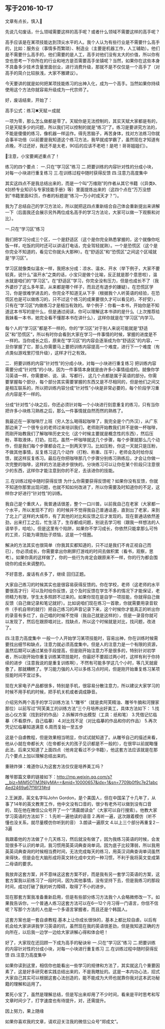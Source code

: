 写于2016-10-17
----
​文章有点长，慎入🔔

先说几句废话，什么领域需要这样的高手呢？或者什么领域不需要这样的高手呢？

高手应该是在某项技能达到顶尖水平的人。我个人认为有些行业是不需要什么高手的，比如：服务业（事情多而繁琐）、制造业（主要是机器工作，人工辅助）。他们是不需要什么高手的，他们需要的是人工，高手对他们没有太大的价值，所以你有空也思考一下你所在的行业和地方是否需要高手坐镇呢？当然，如果你在这些本身不具备多少技术含量里面创业，进行消费升级，那就不是不仅仅是一个高手了（对高手的简介比较肤浅，大家不雅建议）。

今天要讲的就是如何把某项技能练习的出神入化，成为一个高手。当然如果你持续使用这个方法你就容易升级成为一代宗师了。

好，废话结束，开始了：

高手公式：练习✖天赋＝成就

一项为零，那么怎么做都是零了。天赋你是无法控制的，其实天赋大家都是有的，只是天赋多少的问题，所以我们可以控制的就是“练习”了。练习是要讲究方法的，不能是傻傻的练习，像机器一样运作。得先苦脑子，再苦身体，找对方法练习你就会事半功倍（以前要是我知道这个练习方法，我早就成学霸了，虽然现在才知道有点晚，不过还好，我还不是太老，90后的应该不老吧！是吧！哥哥姐姐们）。

📢注意，小宝要阐述重点了！

练习的四个要点：
一.只在“学习区”练习
二.把要训练的内容针对性的分成小块，对每一小块进行重复练习
三.在训练过程中随时获得反馈
四.注意力高度集中

其实这四点不是我总结出来的，而是一个叫“万维刚”的作者从其它书籍（《异类》、《剑桥专业知识与专家技能手册》等）里面提炼出来的（这四个点在“万万没想到”书籍里面82页，作者的标题是“练习一万小时成天才？“）。

我为了总结自己的学习方法论，所以就把这四点重新结合自己体会重新提出来讲解一下（后面我还会展示另外两位成名高手的学习方法论，大家可以做一下观察和对比）。

一.只在“学习区”练习

我们把学习分成三个区，一个是舒适区（这个是你完全熟悉掌握的，这个就像你吃饭一样，吃饭的同时还可以讲话打电话，完全驾轻就熟）。一个是恐慌区（这个是你完全不知道的，看见它你就头大那种）。在“舒适区”和“恐慌区”之间这个区域就是“学习区”。

学习区就像类似温水一样，我把水分成：凉水、温水、开水（举下例子，大家不要较真，说什么“温开水”之类的话，小宝只是做个比喻，反正就是那个意思啦），温水就是咱们的“学习区”。在“舒适区”学习，你完全没有压力，但是也成长不了（我外婆炒了这么多年菜，从来都是哪个样子，而且还有退步的嫌疑）。在恐慌区学习，你是很难学进去的，你完全不知道无从下手（根据我个人听英语的经验，在恐慌区也是可以做练习的，只不过这个练习的成果要很久才可以看见的，不好受），只有在“学习区”内做练习才是相当有效的。举个例子：你看一本书，开始你是不知道这本书写的是什么，但是通过阅读，你可以理解这本书讲的是什么（上次推荐给我妹看一本书，她完全看不懂那本书在讲什么），这样你就是在“学习区”内学习。

每个人的“学习区”都是不一样的，你的“学习区”对于别人来说可能就是“舒适区“和”恐慌区“，所以有时你会看到大家在学习一件事情的时候，掌握的进度是不一样的。当你成长之后，原来在“学习区”的内容会逐渐成为你“舒适区”的内容，一旦你掌握了它，那么你需要马上要把训练内容提高一个难度，进行下一个难度（有点类似游戏里打怪升级），这样才行之有效。

二．把要训练的内容”针对性”的分成小块，对每一小块进行重复练习
把训练内容需要分成“针对性”的小块，因为一件事情本身就是由许多小事情组成的。就像你学习英语一样，你需要听、说、读、写都行，
这几个点都是属于英语的部分。你需要掌握每个部分，每个部分其实需要掌握的东西又是不尽相同的，但是他们之间又是相互联系的，所以把训练内容分成“针对性”小块是非常必要的，每个阶段学习重点内容是不一样的。

分成“针对性”小块之后，你还必须针对每一个小块进行刻意重复的练习，只有当你把许多小块练习熟练之后，那么一件事情就自然而然的熟练了。

我最近在一家咖啡厅上班（穷人怎么喝得起咖啡了，我完全是个门外汉），从广东那边来了一个很专业的老师过来培训我们，老师刚开始教我们并不是做一杯咖啡，而刚开始教我们了解咖啡历史文化（这个时候主要就是概念性的东西），然后压粉，萃取液体，打奶，拉花。虽然一杯咖啡就这几个步骤，每个步骤就那么几个动作，但是我们每个步骤都会花上一到两天学习。比如压粉，你这一天就只是压粉，不做其他事情，反复练习这几个动作（打粉、称重、压平），老师会及时给你反馈，就这样反复练习。最后在你把咖啡那几个步骤分别练习熟练后，才会让你做一次完整的咖啡，这样的方法是进步很快的。分块练习可以让你在某个阶段只注意很少的东西，这样你才能注意到你的不足，去该进你的技能。


三.在训练过程中随时获得反馈
为什么你需要获得反馈呢？如果你没有反馈，你就不知道你那里出现问题，也就不知如何改进了，所以你需要及时知道你的不足，这样你才好进行“针对性”的训练。

我自己是个重庆人，我普通话很差，整个一口川普。以前我自己在老家（大家都一个水平，所以发现不了的）的时候并不觉得我自己普通话差，直到出了老家，来到了北上广这样的大城市，有了其他的对比和反馈之后才发现的。现在普通话依然差劲，出来打工之后，忙生活了，生存都成问题，别说去学习啦（跟我一样想法的人请举手，哈哈）。但是这里有个陷阱，如果你不学习成长，你依然只能拿那么可怜的工资，只能为填饱肚子烦恼，这是一个怪圈。

解决的方法其实也很简单（你我其实都知道的，只不过是我们不肯正视自己而已），你必须成长，你需要拿出你刷屏打游戏的时间去做积累（看书，观察，思考）。如果你真的这样做了，你的一些行为肯定会跟原来不一样，你的行为都会围绕你的成长来调整的。

不好意思，废话有点多了，继续 回归正题。

大家自己练习的时候其实也是很容易获得反馈的。你在学校，老师（这老师的水平要很高才行）可以及时给你反馈，这个及时反馈在学生不多的情况下才能保证，老师精力有限，学生太多照顾不过来的。如果你现在是自学一项技能，你就得自己做反馈（自己做记录和笔记就好）。比如说咱们现在练习一首歌，你就需要用录音软件（手机自带的就行）把自己练习的声音记录下来，这个时候你才能真正的听出你的录音有多烂了，自己唱的时候不觉得（我自己就是这样的），但是一录音你就可以发现了，然后在跟原唱对比，找缺点，所以这个时候就是对比，找问题，改进了。

四.注意力高度集中
一般一个人开始学习某项技能时，容易出神，你在训练时候需要找出细节和缺点，注意力就必须高度集中。但是人的注意力是一个有限的资源，虽然后期可以通过某些手段提高，但是刚开始注意力不是很多的，特别针对初学者，所以刚开始你重复训练某项技能时，你最好不要超过两小时，这样有利于你持续的进步（注意我说的是重复训练啊），不然有可能多学这几个小时，等几天就疲惫了，那就糟糕了。学习能力强的人可以多练习点时间，但是刚开始重复练习某项技能时间不宜过多。

现在大家电子产品都很多，特别是手机，很容易分散注意力，所以建议大家学习的时候不用手机的时候，把手机关机或者调成静音。

介绍另外两个高手的学习训练方法
1.“雕爷”（就是卖阿芙精油、雕爷牛腩和河狸家那位）以前写过“阿芙美工的训练方法”三个月培养出好美工，具体方法如下：
1.找出心仪方案（找到好的作品）
2.拆解并作出模型（工具：纸和笔）
3.凭借记忆临摹（不看原作，自己临摹）
4.对比找不足（对比临摹的作品和你的作品）
5.再次凭记忆临摹知道满意
6.周而复始一至五步

这是个自虐教程，但是效果相当明显，你试试就知道了。从雕爷自己的描述来看，他从小就在帝都长大（在帝都长大的孩子见识都是不一般的），在很早以前就略懂此法，后来又知道了上面四点（他肯定看过不少书籍），他这套方法应该就是在那几个要点上加以理解总结出来的。

重磅炸弹：难道你认为这套方法仅仅是培养美工吗？

雕爷那篇文章的链接如下：http://mp.weixin.qq.com/s?__biz=MjM5OTM3NjIyMA==&mid=10000657&idx=1&sn=7709b0f9c7e21abc4ed2469a67f16f31#rd



2.王渊源，英文名字叫John Gordon，是个美国人，但在中国呆了十几年了，从事了14年的英文教育工作，他中文没有口音的，很少有老外可以做到没有口音的，现在他在微信公众号开了一个“清晨朗读会”（大家可以自行搜索）。他教大家学习英语的方法如下：
1.先听一遍他读的语音
2.再听一遍，这次跟着模仿（听不懂也没关系，就尽量模仿你听到的音）
3.朗读一遍原文
4.以上三个部分再重复2－3遍

我跟着他的方法做了十几天练习，然后就没有做了，因为我练习英语的时候，会发现很多不认识的单词，我习惯用英英词典查询单词。因为底子比较薄弱，所以我用英英词典查询的时候相当费时间，无法完成每天的练习，用英汉词典查询单词虽然来得快，但是会在大脑形成将英文转化成中文的一种习惯，不利于我将英文变成第二母语的要求。

我放弃这套方案，并不意味这这套方案不好，而是我有另一套学习英语的方案，这套方案我以前练习了一段时间，因为其他事情，没有坚持下去，但是我练习的那段时间，成功打破了我的听力障碍，取得了不小的进步。

现在那套方案我准备重新启用，但是有些部分练习方法我个人会略微修改一下。如果我告诉你，一个普通人练习这套方法可以在6—12个月习得一门语言，你信不信呢？写那个方法的人也是一个多语言掌握者，而且还是个韩国人。

这套方案也是一套自虐教程.基本上让你成长很快的，基本上都比较自虐。以后有机会给大家讲讲我学习英语的坑，虽然现在我的英语很差劲，但是我知道正确的方向所在，以后我一边学一边给大家讲解心得和体会吧！

好了，大家现在还回顾一下成为高手的秘诀㊙️
一.只在“学习区”练习
二.把要训练的内容针对性的分成小块，对每一小块进行重复练习
三.在训练过程中随时获得反馈
四.注意力高度集中

如果你读到这里，相信你也能看出一些学习的规律和方法了，其实就这几个重要因素了，这是好多研究者实践总结出来的，不是我瞎扯的。这是一本内功心法，招式大家自己其实可以根据这套心法创造的，能不能成为大师也就靠你我对这本武功秘籍的理解和运用了。

累死小宝了，虽然是理解总结，但是写出来却用了不少时间，看来是平时思考和写文章时间少了，打字速度也有待提升，对，还需提升。

因上努力，果上随缘

如果你喜欢我的文章，请欢迎关注我的微信公众号“郑成文”。


